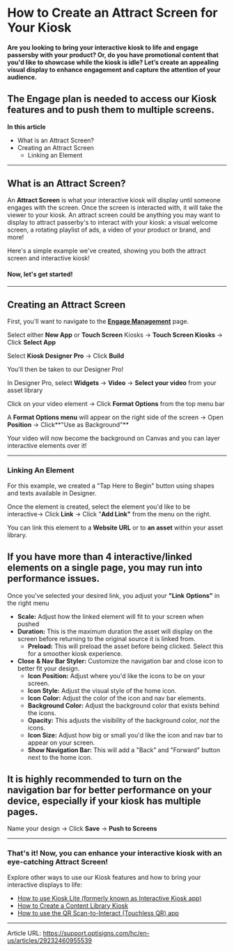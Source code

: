 # How to Create an Attract Screen for Your Kiosk

#### Are you looking to bring your interactive kiosk to life and engage passersby with your product? Or, do you have promotional content that you'd like to showcase while the kiosk is idle? Let’s create an appealing visual display to enhance engagement and capture the attention of your audience.

The Engage plan is needed to access our Kiosk features and to push them to multiple screens.  
---  
  
**In this article**

  * What is an Attract Screen?
  * Creating an Attract Screen
    * Linking an Element



* * *

## What is an Attract Screen?

An **Attract Screen** is what your interactive kiosk will display until someone engages with the screen. Once the screen is interacted with, it will take the viewer to your kiosk. An attract screen could be anything you may want to display to attract passerby's to interact with your kiosk: a visual welcome screen, a rotating playlist of ads, a video of your product or brand, and more!

Here's a simple example we've created, showing you both the attract screen and interactive kiosk!

#### Now, let's get started!

* * *

## Creating an Attract Screen

First, you'll want to navigate to the [**Engage Management**](https://app.optisigns.com/app/engageManagement) page.

Select either **New App** or **Touch Screen** Kiosks → **Touch Screen Kiosks** → Click **Select App**

Select **Kiosk Designer** **Pro** → Click **Build**

You'll then be taken to our Designer Pro!

In Designer Pro, select **Widgets** → **Video** → **Select your video** from your asset library

Click on your video element → Click **Format Options** from the top menu bar

A **Format Options menu** will appear on the right side of the screen → Open **Position** → Click**"Use as Background"**

Your video will now become the background on Canvas and you can layer interactive elements over it!

* * *

### Linking An Element

For this example, we created a "Tap Here to Begin" button using shapes and texts available in Designer.

Once the element is created, select the element you'd like to be interactive→ Click **Link** → Click "**Add Link"** from the menu on the right.

You can link this element to a **Website URL** or to **an asset** within your asset library.

If you have more than 4 interactive/linked elements on a single page, you may run into performance issues.   
---  
  
Once you've selected your desired link, you adjust your **"Link** **Options"** in the right menu

  * **Scale:** Adjust how the linked element will fit to your screen when pushed
  * **Duration:** This is the maximum duration the asset will display on the screen before returning to the original source it is linked from. 
    * **Preload:** This will preload the asset before being clicked. Select this for a smoother kiosk experience.
  * **Close** **& Nav Bar Styler:** Customize the navigation bar and close icon to better fit your design. 
    * **Icon Position:** Adjust where you'd like the icons to be on your screen.
    * **Icon Style:** Adjust the visual style of the home icon.
    * **Icon** **Color:** Adjust the color of the icon and nav bar elements.
    * **Background Color:** Adjust the background color that exists behind the icons.
    * **Opacity:** This adjusts the visibility of the background color, _not_ the icons.
    * **Icon Size:** Adjust how big or small you'd like the icon and nav bar to appear on your screen.
    * **Show Navigation Bar:** This will add a "Back" and "Forward" button next to the home icon. 

It is highly recommended to turn on the navigation bar for better performance on your device, especially if your kiosk has multiple pages.   
---  
  
Name your design → Click **Save** → **Push to Screens**

* * *

### That's it! Now, you can enhance your interactive kiosk with an eye-catching Attract Screen!

Explore other ways to use our Kiosk features and how to bring your interactive displays to life:

  * [How to use Kiosk Lite (formerly known as Interactive Kiosk app)](https://support.optisigns.com/hc/en-us/articles/360053993934)
  * [How to Create a Content Library Kiosk](https://support.optisigns.com/hc/en-us/articles/17604055961747)
  * [How to use the QR Scan-to-Interact (Touchless QR) app](https://support.optisigns.com/hc/en-us/articles/8899727608083)

---
Article URL: https://support.optisigns.com/hc/en-us/articles/29232460955539

